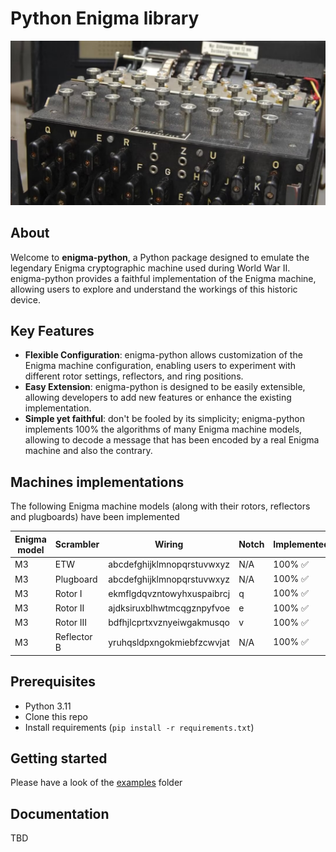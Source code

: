 # Python Enigma library

![](img/enigma.jpg)

## About

Welcome to **enigma-python**, a Python package designed to emulate the legendary Enigma cryptographic machine used during World War II. enigma-python provides a faithful implementation of the Enigma machine, allowing users to explore and understand the workings of this historic device.

## Key Features

- **Flexible Configuration**: enigma-python allows customization of the Enigma machine configuration, enabling users to experiment with different rotor settings, reflectors, and ring positions.
- **Easy Extension**: enigma-python is designed to be easily extensible, allowing developers to add new features or enhance the existing implementation.
- **Simple yet faithful**: don't be fooled by its simplicity; enigma-python implements 100% the algorithms of many Enigma machine models, allowing to decode a message that has been encoded by a real Enigma machine and also the contrary.

## Machines implementations

The following Enigma machine models (along with their rotors, reflectors and plugboards) have been implemented

| Enigma model 	| Scrambler 	| Wiring                    	| Notch 	| Implemented 	    |
|--------------	|-------	    |----------------------------	|-------	|-------------      |
| M3           	| ETW           | abcdefghijklmnopqrstuvwxyz 	| N/A     	| 100% ✅           	|
| M3           	| Plugboard     | abcdefghijklmnopqrstuvwxyz 	| N/A     	| 100% ✅           	|
| M3           	| Rotor I       | ekmflgdqvzntowyhxuspaibrcj 	| q     	| 100% ✅           	|
| M3           	| Rotor II      | ajdksiruxblhwtmcqgznpyfvoe 	| e     	| 100% ✅           	|
| M3           	| Rotor III     | bdfhjlcprtxvznyeiwgakmusqo 	| v     	| 100% ✅           	|
| M3           	| Reflector B   | yruhqsldpxngokmiebfzcwvjat 	| N/A     	| 100% ✅           	|

## Prerequisites

- Python 3.11
- Clone this repo
- Install requirements (`pip install -r requirements.txt`)

## Getting started

Please have a look of the [examples](./examples) folder

## Documentation

TBD